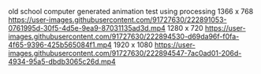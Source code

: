 old school computer generated animation test using processing
1366 x 768
https://user-images.githubusercontent.com/91727630/222891053-0761995d-30f5-4d5e-9ea9-87031135ad3d.mp4
1280 x 720
https://user-images.githubusercontent.com/91727630/222894530-d69da96f-f0fa-4f65-9396-425b565084f1.mp4
1920 x 1080
https://user-images.githubusercontent.com/91727630/222894547-7ac0ad01-206d-4934-95a5-dbdb3065c26d.mp4
